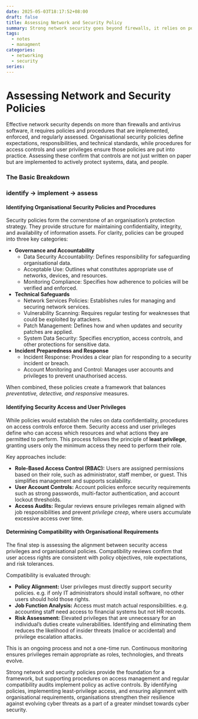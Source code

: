 ```yaml
---
date: 2025-05-03T18:17:52+08:00
draft: false
title: Assessing Network and Security Policy
summary: Strong network security goes beyond firewalls, it relies on policies, access controls, and regular assessments.  Clear governance, technical safeguards, and incident response procedures establish a framework of prevention, detection, and response.  By enforcing least-privilege access and auditing compatibility with organisational requirements, policies become active controls, protecting systems, data, and people against evolving threats.
tags:
  - notes
  - managment
categories:
  - networking
  - security
series:
---
```

# Assessing Network and Security Policies

Effective network security depends on more than firewalls and antivirus software, it requires policies and procedures that are implemented, enforced, and regularly assessed. Organisational security policies define expectations, responsibilities, and technical standards, while procedures for access controls and user privileges ensure those policies are put into practice. Assessing these confirm that controls are not just written on paper but are implemented to actively protect systems, data, and people.

### The Basic Breakdown
### **identify → implement → assess**

####  Identifying Organisational Security Policies and Procedures

Security policies form the cornerstone of an organisation’s protection strategy.  They provide structure for maintaining confidentiality, integrity, and availability of information assets. For clarity, policies can be grouped into three key categories:

- **Governance and Accountability**
    - Data Security Accountability: Defines responsibility for safeguarding organisational data.
    - Acceptable Use: Outlines what constitutes appropriate use of networks, devices, and resources.
    - Monitoring Compliance: Specifies how adherence to policies will be verified and enforced.
- **Technical Safeguards**
    - Network Services Policies: Establishes rules for managing and securing network services.
    - Vulnerability Scanning: Requires regular testing for weaknesses that could be exploited by attackers.
    - Patch Management: Defines how and when updates and security patches are applied.
    - System Data Security: Specifies encryption, access controls, and other protections for sensitive data.
- **Incident Preparedness and Response**
    - Incident Response: Provides a clear plan for responding to a security incident or breach.
    - Account Monitoring and Control: Manages user accounts and privileges to prevent unauthorised access.

When combined, these policies create a  framework that balances *preventative, detective, and responsive* measures.

####  Identifying Security Access and User Privileges

While policies would establish the rules on data confidentiality, procedures on access controls enforce them.  Security access and user privileges define who can access which resources and what actions they are permitted to perform.  This process follows the principle of **least privilege**, granting users only the minimum access they need to perform their role.

Key approaches include:
- **Role-Based Access Control (RBAC):** Users are assigned permissions based on their role, such as administrator, staff member, or guest. This simplifies management and supports scalability.
- **User Account Controls:** Account policies enforce security requirements such as strong passwords, multi-factor authentication, and account lockout thresholds.
- **Access Audits:** Regular reviews ensure privileges remain aligned with job responsibilities and prevent *privilege creep*, where users accumulate excessive access over time.

#### Determining Compatibility with Organisational Requirements

The final step is assessing the alignment between security access privileges and organisational policies.  Compatibility reviews confirm that user access rights are consistent with policy objectives, role expectations, and risk tolerances.

Compatibility is evaluated through:
- **Policy Alignment:** User privileges must directly support security policies.  e.g. if only IT administrators should install software, no other users should hold those rights.
- **Job Function Analysis:** Access must match actual responsibilities. e.g. accounting staff need access to financial systems but not HR records.
- **Risk Assessment:** Elevated privileges that are unnecessary for an individual’s duties create vulnerabilities.  Identifying and eliminating them reduces the likelihood of insider threats (malice or accidental) and privilege escalation attacks.

This is an ongoing process and not a  one-time run.  Continuous monitoring ensures privileges remain appropriate as roles, technologies, and threats evolve.

Strong network and security policies provide the foundation for a framework, but supporting procedures on access management and regular compatibility audits implement policy as active controls.  By identifying policies, implementing least-privilege access, and ensuring alignment with organisational requirements, organisations strengthen their resilience against evolving cyber threats as a part of a greater mindset towards cyber security.